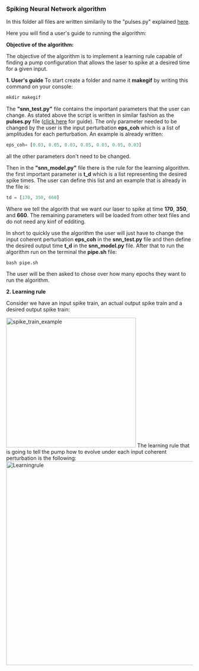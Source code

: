 ### Spiking Neural Network algorithm </md>

In this folder all files are written similarily to the "pulses.py" explained [here](https://github.com/SamiNakouzi/YAMADA).

Here you will find a user's guide to running the algorithm:

**Objective of the algorithm:**

The objective of the algorithm is to implement a learning rule capable of finding a pump configuration that allows the laser to spike at a desired time for a given input.

**1. User's guide**
To start create a folder and name it **makegif** by writing this command on your console:
```python
mkdir makegif
```
The **"snn_test.py"** file contains the important parameters that the user can change. As stated above the script is written in similar fashion as the **pulses.py** file ([click here](https://github.com/SamiNakouzi/YAMADA) for guide).
The only parameter needed to be changed by the user is the input perturbation **eps_coh** which is a list of amplitudes for each perturbation. An example is already written:
```python
eps_coh= [0.03, 0.05, 0.03, 0.05, 0.03, 0.05, 0.03] 
```
all the other parameters don't need to be changed.

Then in the **"snn_model.py"** file there is the rule for the learning algorithm. the first important parameter is **t_d** which is a list representing the desired spike times. The user can define this list and an example that is already in the file is:
```python
td = [170, 350, 660]
```
Where we tell the algorith that we want our laser to spike at time **170**, **350**, and **660**.
The remaining parameters will be loaded from other text files and do not need any kinf of edditing.

In short to quickly use the algorithm the user will just have to change the input coherent perturbation **eps_coh** in the **snn_test.py** file and then define the desired output time **t_d** in the **snn_model.py** file.
After that to run the algorithm run on the terminal the **pipe.sh** file:
```
bash pipe.sh
```
The user will be then asked to chose over how many epochs they want to run the algorithm.

**2. Learning rule**

Consider we have an input spike train, an actual output spike train and a desired output spike train:

<img src="https://user-images.githubusercontent.com/60350687/181753201-9f9136cf-f92a-4926-8e08-1eaa78475351.png" alt="spike_train_example" width="350"/>
The learning rule that is going to tell the pump how to evolve under each input coherent perturbation is the following:

<img src="https://user-images.githubusercontent.com/60350687/181753026-fb7bdcab-3e5e-4b38-a0b0-5d170045a26e.png" alt="Learningrule" width="550"/>

